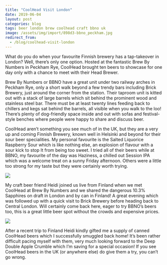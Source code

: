 ```yaml
---
title: "CoolHead Visit London"
date: 2019-06-04
layout: post
categories: blog
tags: beer london brew coolhead craft bbno uk
image: /assets/img/import/898d3-bbno_peckham.jpg
redirect_from:
  - /blog/coolhead-visit-london
---
```


What do you do when your favourite Finnish brewery has a tap-takeover in London? Well, there’s only one option. Hosted at the fantastic Brew By Numbers in Peckham Rye, CoolHead brought ten beers to showcase for one day only with a chance to meet with their Head Brewer.

Brew By Numbers or BBNO have a great unit under two railway arches in Peckham Rye, only a short walk beyond a few trendy bars including Brick Brewery, just around the corner from the station. Their taproom unit is kitted out with a stack of large barrels which sit behind the prominent wood and stainless steel bar. There must be at least twenty lines feeding back to chillers and kegs sat behind the barrels, all visible when you walk to the loo! There’s plenty of dog-friendly space inside and out with sofas and festival-style benches where people were happy to share and discuss beer.

CoolHead aren’t something you see much of in the UK, but they are a very up and coming Finnish Brewery, known well in Helsinki and beyond for their sour beer specialities. My personal favourite is the Salted Liquorice Raspberry Sour which is like nothing else, an explosion of flavour with a sour kick to stop It from being too sweet. I tried all of their beers while at BBNO, my favourite of the day was Haziness, a chilled out Session IPA which was a welcome treat on a sunny Friday afternoon. Others were a little too strong for my taste but they were certainly worth trying.

![][photo-2]

My craft beer friend Heidi joined us live from Finland when we met CoolHead at Brew By Numbers and we shared the dangerous 10.3% Sapphires on draft in London and by can in Finland! A great evening which was followed up with a quick visit to Brick Brewery before heading back to Central London. Will certainly come back here, eager to try BBNO’s beers too, this is a great little beer spot without the crowds and expensive prices.

![][photo-3]

After a recent trip to Finland Heidi kindly gifted me a supply of canned CoolHead beers which I successfully smuggled back home! It’s been rather difficult pacing myself with them, very much looking forward to the Deep Double Apple Crumble which I’m saving for a special occasion! If you see CoolHead beers in the UK (or anywhere else) do give them a try, you can’t go wrong.

[photo-1]: /assets/img/import/898d3-bbno_peckham.jpg
[photo-2]: /assets/img/import/b3314-coolhead_uk.jpg
[photo-3]: /assets/img/import/0e5f3-coolhead_haziness.jpg
